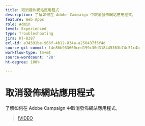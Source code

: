 ```yaml
---
title: 取消發佈網站應用程式
description: 了解如何在 Adobe Campaign 中取消發佈網站應用程式。
feature: Web Apps
role: Admin
level: Experienced
type: Troubleshooting
jira: KT-8387
exl-id: a34591be-966f-4b12-834a-a250437f5f4d
source-git-commit: f4e86b933660ced199c30d318445363b74c51c4b
workflow-type: tm+mt
source-wordcount: '28'
ht-degree: 100%

---
```


# 取消發佈網站應用程式

了解如何在 Adobe Campaign 中取消發佈網站應用程式。

>[!VIDEO](https://video.tv.adobe.com/v/335892?quality=12&learn=on)
